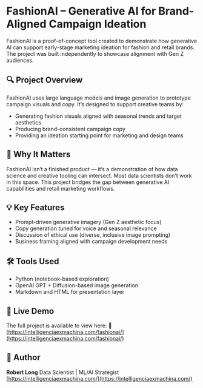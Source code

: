 # FashionAI – Generative AI for Brand-Aligned Campaign Ideation

FashionAI is a proof-of-concept tool created to demonstrate how generative AI can support early-stage marketing ideation for fashion and retail brands. The project was built independently to showcase alignment with Gen Z audiences.

## 🔍 Project Overview

FashionAI uses large language models and image generation to prototype campaign visuals and copy. It’s designed to support creative teams by:

* Generating fashion visuals aligned with seasonal trends and target aesthetics
* Producing brand-consistent campaign copy
* Providing an ideation starting point for marketing and design teams

## 🧠 Why It Matters

FashionAI isn’t a finished product — it’s a demonstration of how data science and creative tooling can intersect. Most data scientists don’t work in this space. This project bridges the gap between generative AI capabilities and retail marketing workflows.

## 💡 Key Features

* Prompt-driven generative imagery (Gen Z aesthetic focus)
* Copy generation tuned for voice and seasonal relevance
* Discussion of ethical use (diverse, inclusive image prompting)
* Business framing aligned with campaign development needs

## 🛠️ Tools Used

* Python (notebook-based exploration)
* OpenAI GPT + Diffusion-based image generation
* Markdown and HTML for presentation layer

## 📎 Live Demo

The full project is available to view here:
🔗 [https://intelligenciaexmachina.com/fashionai/](https://intelligenciaexmachina.com/fashionai/)

## 🙋 Author

**Robert Long**
Data Scientist | ML/AI Strategist
[https://intelligenciaexmachina.com/](https://intelligenciaexmachina.com/)
